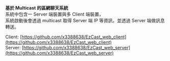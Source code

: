 **基於 Multicast 的區網聊天系統**  
系統中包含一 Server 端裝置與多 Client 端裝置，  
系統啟動後會透過 multicast 取得 Server 端 IP 等資訊，並透過 Server 端做訊息轉送。  
  
Client: [https://github.com/x3388638/EzCast_web_client](https://github.com/x3388638/EzCast_web_client)  
Server: [https://github.com/x3388638/EzCast_web_server](https://github.com/x3388638/EzCast_web_server)

